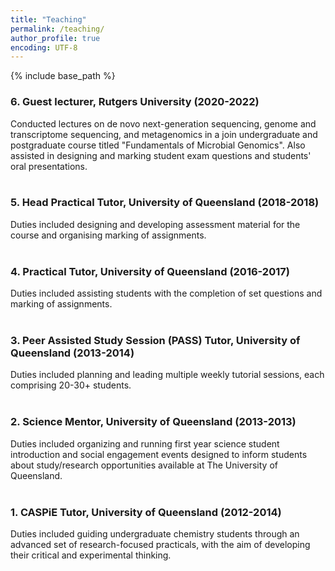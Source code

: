 ```yaml
---
title: "Teaching"
permalink: /teaching/
author_profile: true
encoding: UTF-8
---
```


{% include base_path %}

<style>
ul {
  list-style-type: none;
}
</style>

### 6\. Guest lecturer, Rutgers University (2020-2022)
Conducted lectures on de novo next-generation sequencing, genome and transcriptome sequencing, and metagenomics in a join undergraduate and postgraduate course titled "Fundamentals of Microbial Genomics". Also assisted in designing and marking student exam questions and students' oral presentations.
<br/><br/>
### 5\. Head Practical Tutor, University of Queensland (2018-2018)
Duties included designing and developing assessment material for the course and organising marking of assignments.
<br/><br/>
### 4\. Practical Tutor, University of Queensland (2016-2017)
Duties included assisting students with the completion of set questions and marking of assignments.
<br/><br/>
### 3\. Peer Assisted Study Session (PASS) Tutor, University of Queensland (2013-2014)
Duties included planning and leading multiple weekly tutorial sessions, each comprising 20-30+ students.
<br/><br/>
### 2\. Science Mentor, University of Queensland (2013-2013)
Duties included organizing and running first year science student introduction and social engagement events designed to inform students about study/research opportunities available at The University of Queensland.
<br/><br/>
### 1\. CASPiE Tutor, University of Queensland (2012-2014)
Duties included guiding undergraduate chemistry students through an advanced set of research-focused practicals, with the aim of developing their critical and experimental thinking.
<br/><br/>

